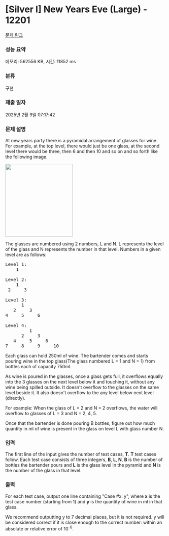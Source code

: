 # [Silver I] New Years Eve (Large) - 12201 

[문제 링크](https://www.acmicpc.net/problem/12201) 

### 성능 요약

메모리: 562556 KB, 시간: 11852 ms

### 분류

구현

### 제출 일자

2025년 2월 9일 07:17:42

### 문제 설명

<p>At new years party there is a pyramidal arrangement of glasses for wine. For example, at the top level, there would just be one glass, at the second level there would be three, then 6 and then 10 and so on and so forth like the following image. </p>

<p><img alt="" src="https://onlinejudgeimages.s3.amazonaws.com/problem/12200/images.jpeg" style="height:228px; width:212px"></p>

<p>The glasses are numbered using 2 numbers, L and N. L represents the level of the glass and N represents the number in that level. Numbers in a given level are as follows:</p>

<pre>Level 1: 
    1

Level 2:
    1
 2     3

Level 3:
      1
   2     3
4     5     6

Level 4:
         1
      2     3
   4     5     6
7     8     9     10
</pre>

<p>Each glass can hold 250ml of wine. The bartender comes and starts pouring wine in the top glass(The glass numbered L = 1 and N = 1) from bottles each of capacity 750ml.</p>

<p>As wine is poured in the glasses, once a glass gets full, it overflows equally into the 3 glasses on the next level below it and touching it, without any wine being spilled outside. It doesn't overflow to the glasses on the same level beside it. It also doesn't overflow to the any level below next level (directly).</p>

<p>For example: When the glass of L = 2 and N = 2 overflows, the water will overflow to glasses of L = 3 and N = 2, 4, 5.</p>

<p>Once that the bartender is done pouring B bottles, figure out how much quantity in ml of wine is present in the glass on level L with glass number N.</p>

### 입력 

 <p>The first line of the input gives the number of test cases, <strong>T</strong>. <strong>T</strong> test cases follow. Each test case consists of three integers, <strong>B</strong>, <strong>L</strong>, <strong>N</strong>, <strong>B</strong> is the number of bottles the bartender pours and <strong>L</strong> is the glass level in the pyramid and <strong>N</strong> is the number of the glass in that level.</p>

### 출력 

 <p>For each test case, output one line containing "Case #x: y", where <strong>x</strong> is the test case number (starting from 1) and <strong>y</strong> is the quantity of wine in ml in that glass.</p>

<p>We recommend outputting y to 7 decimal places, but it is not required. y will be considered correct if it is close enough to the correct number: within an absolute or relative error of 10<sup>-6</sup>. </p>


